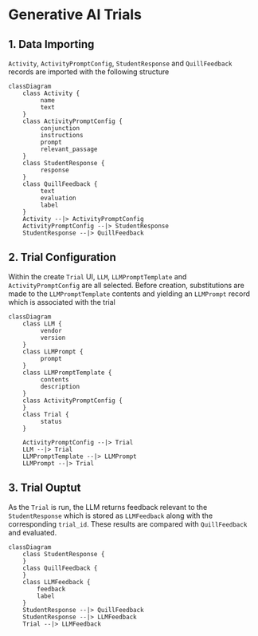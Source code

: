 # Generative AI Trials
## 1. Data Importing
`Activity`, `ActivityPromptConfig`, `StudentResponse` and `QuillFeedback` records are imported with the following structure

```mermaid
classDiagram
    class Activity {
         name
         text
    }
    class ActivityPromptConfig {
         conjunction
         instructions
         prompt
         relevant_passage
    }
    class StudentResponse {
         response
    }
    class QuillFeedback {
         text
         evaluation
         label
    }
    Activity --|> ActivityPromptConfig
    ActivityPromptConfig --|> StudentResponse
    StudentResponse --|> QuillFeedback
```

## 2. Trial Configuration
Within the create `Trial` UI, `LLM`, `LLMPromptTemplate` and `ActivityPromptConfig` are all selected. Before creation, substitutions are made to the `LLMPromptTemplate` contents and yielding an `LLMPrompt` record which is associated with the trial

```mermaid
classDiagram
    class LLM {
         vendor
         version
    }
    class LLMPrompt {
         prompt
    }
    class LLMPromptTemplate {
         contents
         description
    }
    class ActivityPromptConfig {
    }
    class Trial {
         status
    }

    ActivityPromptConfig --|> Trial
    LLM --|> Trial
    LLMPromptTemplate --|> LLMPrompt
    LLMPrompt --|> Trial
```

## 3. Trial Ouptut
As the `Trial` is run, the LLM returns feedback relevant to the `StudentResponse` which is stored as `LLMFeedback` along with the corresponding `trial_id`.   These results are compared with `QuillFeedback` and evaluated.

```mermaid
classDiagram
    class StudentResponse {
    }
    class QuillFeedback {
    }
    class LLMFeedback {
        feedback
        label
    }
    StudentResponse --|> QuillFeedback
    StudentResponse --|> LLMFeedback
    Trial --|> LLMFeedback
```
